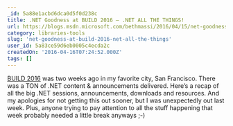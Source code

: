 ```yaml
---
_id: 5a88e1acbd6dca0d5f0d238c
title: .NET Goodness at BUILD 2016 – .NET ALL THE THINGS!
url: https://blogs.msdn.microsoft.com/bethmassi/2016/04/15/net-goodness-at-build-2016-net-all-the-things/
category: libraries-tools
slug: 'net-goodness-at-build-2016-net-all-the-things'
user_id: 5a83ce59d6eb0005c4ecda2c
createdOn: '2016-04-16T07:24:52.000Z'
tags: []
---
```


<a href="http://build.microsoft.com/" target="_blank">BUILD 2016</a> was two weeks ago in my favorite city, San Francisco. There was a TON of .NET content &amp; announcements delivered. Here’s a recap of all the big .NET sessions, announcements, downloads and resources. And my apologies for not getting this out sooner, but I was unexpectedly out last week. Plus, anyone trying to pay attention to all the stuff happening that week probably needed a little break anyways ;-)
